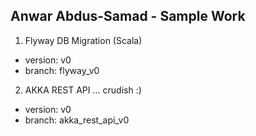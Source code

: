 ## Anwar Abdus-Samad - Sample Work

1. Flyway DB Migration (Scala)
  - version: v0
  - branch: flyway_v0

2. AKKA REST API  ... crudish :)
  - version: v0
  - branch: akka_rest_api_v0
  
  
